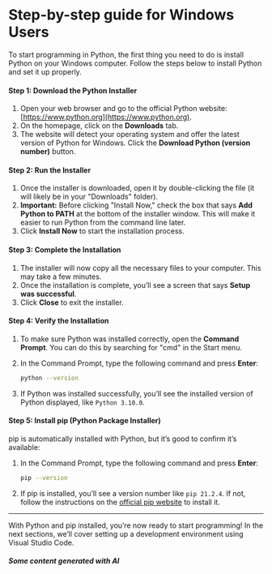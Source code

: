 # Step-by-step guide for Windows Users

To start programming in Python, the first thing you need to do is install Python on your Windows computer. Follow the steps below to install Python and set it up properly.

#### Step 1: Download the Python Installer

1. Open your web browser and go to the official Python website: [https://www.python.org](https://www.python.org).
2. On the homepage, click on the **Downloads** tab.
3. The website will detect your operating system and offer the latest version of Python for Windows. Click the **Download Python (version number)** button.

#### Step 2: Run the Installer

1. Once the installer is downloaded, open it by double-clicking the file (it will likely be in your "Downloads" folder).
2. **Important:** Before clicking "Install Now," check the box that says **Add Python to PATH** at the bottom of the installer window. This will make it easier to run Python from the command line later.
3. Click **Install Now** to start the installation process.

#### Step 3: Complete the Installation

1. The installer will now copy all the necessary files to your computer. This may take a few minutes.
2. Once the installation is complete, you’ll see a screen that says **Setup was successful**.
3. Click **Close** to exit the installer.

#### Step 4: Verify the Installation

1. To make sure Python was installed correctly, open the **Command Prompt**. You can do this by searching for "cmd" in the Start menu.
2.  In the Command Prompt, type the following command and press **Enter**:

    ```bash
    python --version
    ```
3. If Python was installed successfully, you’ll see the installed version of Python displayed, like `Python 3.10.0`.

#### Step 5: Install pip (Python Package Installer)

pip is automatically installed with Python, but it’s good to confirm it’s available:

1.  In the Command Prompt, type the following command and press **Enter**:

    ```bash
    pip --version
    ```
2. If pip is installed, you’ll see a version number like `pip 21.2.4`. If not, follow the instructions on the [official pip website](https://pip.pypa.io/en/stable/installation/) to install it.

***

With Python and pip installed, you’re now ready to start programming! In the next sections, we’ll cover setting up a development environment using Visual Studio Code.

##### Some content generated with AI

